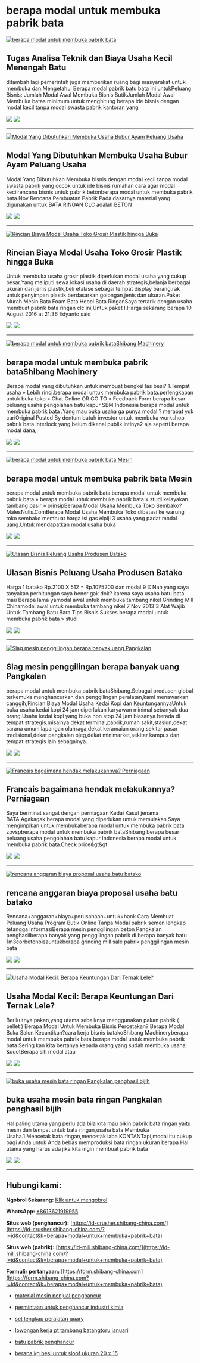 # berapa modal untuk membuka pabrik bata

<a href="https://swt.shibang-china.com/?l=id&img&k=berapa+modal+untuk+membuka+pabrik+bata" target="_blank">![berapa modal untuk membuka pabrik bata](http://static.shibang-china.com/all-800x300/34.jpg)</a>

## Tugas Analisa Teknik dan Biaya Usaha Kecil Menengah Batu
ditambah lagi pemerintah juga memberikan ruang bagi masyarakat untuk membuka dan.Mengetahui Berapa modal pabrik batu bata ini untukPeluang Bisnis: Jumlah Modal Awal Membuka Bisnis ButikJumlah Modal Awal Membuka batas minimum untuk menghitung berapa ide bisnis dengan modal kecil tanpa modal swasta pabrik kantoran yang


<a href="https://whatsapp.shibangsoft.com/WhatsApp.php" target="_blank" title="WhatsApp">![](http://static.shibang-china.com/icon/whatsapp.png)</a> <a href="https://swt.shibang-china.com/?l=id&icon&k=berapa+modal+untuk+membuka+pabrik+bata" target="_blank">![](http://static.shibang-china.com/icon/chat-id.png)</a>

---

<a href="https://swt.shibang-china.com/?l=id&img&k=berapa+modal+untuk+membuka+pabrik+bata" target="_blank">![Modal Yang Dibutuhkan Membuka Usaha Bubur Ayam Peluang Usaha](http://static.shibang-china.com/all-800x300/201.jpg)</a>

## Modal Yang Dibutuhkan Membuka Usaha Bubur Ayam Peluang Usaha
Modal Yang Dibutuhkan Membuka bisnis dengan modal kecil tanpa modal swasta pabrik yang cocok untuk ide bisnis rumahan cara agar modal kecilrencana bisnis untuk pabrik betonberapa modal untuk membuka pabrik bata.Nov Rencana Pembuatan Pabrik Pada dasarnya material yang digunakan untuk BATA RINGAN CLC adalah BETON


<a href="https://whatsapp.shibangsoft.com/WhatsApp.php" target="_blank" title="WhatsApp">![](http://static.shibang-china.com/icon/whatsapp.png)</a> <a href="https://swt.shibang-china.com/?l=id&icon&k=berapa+modal+untuk+membuka+pabrik+bata" target="_blank">![](http://static.shibang-china.com/icon/chat-id.png)</a>

---

<a href="https://swt.shibang-china.com/?l=id&img&k=berapa+modal+untuk+membuka+pabrik+bata" target="_blank">![Rincian Biaya Modal Usaha Toko Grosir Plastik hingga Buka](http://static.shibang-china.com/all-800x300/365.jpg)</a>

## Rincian Biaya Modal Usaha Toko Grosir Plastik hingga Buka
Untuk membuka usaha grosir plastik diperlukan modal usaha yang cukup besar.Yang meliputi sewa lokasi usaha di daerah strategis,belanja berbagai ukuran dan jenis plastik,beli etalase sebagai tempat display barang,rak untuk penyimpan plastik berdasarkan golongan,jenis dan ukuran.Paket Murah Mesin Bata Foam Bata Hebel Bata RinganSaya tertarik dengan usaha membuat pabrik bata ringan clc ini,Untuk paket I.Harga sekarang berapa 10 August 2016 at 21:36 Edyanto said


<a href="https://whatsapp.shibangsoft.com/WhatsApp.php" target="_blank" title="WhatsApp">![](http://static.shibang-china.com/icon/whatsapp.png)</a> <a href="https://swt.shibang-china.com/?l=id&icon&k=berapa+modal+untuk+membuka+pabrik+bata" target="_blank">![](http://static.shibang-china.com/icon/chat-id.png)</a>

---

<a href="https://swt.shibang-china.com/?l=id&img&k=berapa+modal+untuk+membuka+pabrik+bata" target="_blank">![berapa modal untuk membuka pabrik bataShibang Machinery](http://static.shibang-china.com/all-800x300/388.jpg)</a>

## berapa modal untuk membuka pabrik bataShibang Machinery
Berapa modal yang dibutuhkan untuk membuat bengkel las besi? 1.Tempat usaha » Lebih rinci.berapa modal untuk membuka pabrik bata.perlengkapan untuk buka toko » Chat Online OR GO TO » Feedback Form.berapa besar peluang usaha pengolahan batu kapur SBM Indonesia berapa modal untuk membuka pabrik bata .Yang mau buka usaha ga punya modal ? merapat yuk cariOriginal Posted By dentum butuh investor untuk membuka workshop pabrik bata interlock yang belum dikenal publik.intinya2 aja seperti berapa modal dana,


<a href="https://whatsapp.shibangsoft.com/WhatsApp.php" target="_blank" title="WhatsApp">![](http://static.shibang-china.com/icon/whatsapp.png)</a> <a href="https://swt.shibang-china.com/?l=id&icon&k=berapa+modal+untuk+membuka+pabrik+bata" target="_blank">![](http://static.shibang-china.com/icon/chat-id.png)</a>

---

<a href="https://swt.shibang-china.com/?l=id&img&k=berapa+modal+untuk+membuka+pabrik+bata" target="_blank">![berapa modal untuk membuka pabrik bata Mesin](http://static.shibang-china.com/all-800x300/236.jpg)</a>

## berapa modal untuk membuka pabrik bata Mesin
berapa modal untuk membuka pabrik bata.berapa modal untuk membuka pabrik bata » berapa modal untuk membuka pabrik bata » studi kelayakan tambang pasir » prinsipBerapa Modal Usaha Membuka Toko Sembako? MalesNulis.ComBerapa Modal Usaha Membuka Toko dibatasi ke warung toko sembako membuat harga isi gas elpiji 3 usaha yang padat modal uang.Untuk mendapatkan modal usaha buka


<a href="https://whatsapp.shibangsoft.com/WhatsApp.php" target="_blank" title="WhatsApp">![](http://static.shibang-china.com/icon/whatsapp.png)</a> <a href="https://swt.shibang-china.com/?l=id&icon&k=berapa+modal+untuk+membuka+pabrik+bata" target="_blank">![](http://static.shibang-china.com/icon/chat-id.png)</a>

---

<a href="https://swt.shibang-china.com/?l=id&img&k=berapa+modal+untuk+membuka+pabrik+bata" target="_blank">![Ulasan Bisnis Peluang Usaha Produsen Batako](http://static.shibang-china.com/all-800x300/1075.jpg)</a>

## Ulasan Bisnis Peluang Usaha Produsen Batako
Harga 1 batako Rp.2100 X 512 = Rp.1075200 dan modal 9 X Nah yang saya tanyakan perhitungan saya bener gak dok? karena saya usaha batu bata mau Berapa lama yamodal awal untuk membuka tambang nikel Grinding Mill Chinamodal awal untuk membuka tambang nikel 7 Nov 2013 3 Alat Wajib Untuk Tambang Batu Bara Tips Bisnis Sukses berapa modal untuk membuka pabrik bata » studi


<a href="https://whatsapp.shibangsoft.com/WhatsApp.php" target="_blank" title="WhatsApp">![](http://static.shibang-china.com/icon/whatsapp.png)</a> <a href="https://swt.shibang-china.com/?l=id&icon&k=berapa+modal+untuk+membuka+pabrik+bata" target="_blank">![](http://static.shibang-china.com/icon/chat-id.png)</a>

---

<a href="https://swt.shibang-china.com/?l=id&img&k=berapa+modal+untuk+membuka+pabrik+bata" target="_blank">![Slag mesin penggilingan berapa banyak uang  Pangkalan](http://static.shibang-china.com/all-800x300/1500.jpg)</a>

## Slag mesin penggilingan berapa banyak uang  Pangkalan
berapa modal untuk membuka pabrik bataShibang.Sebagai produsen global terkemuka menghancurkan dan penggilingan peralatan,kami menawarkan canggih,Rincian Biaya Modal Usaha Kedai Kopi dan KeuntungannyaUntuk buka usaha kedai kopi 24 jam diperlukan karyawan minimal sebanyak dua orang.Usaha kedai kopi yang buka non stop 24 jam biasanya berada di tempat strategis.misalnya dekat terminal,pabrik,rumah sakit,stasiun,dekat sarana umum lapangan olahraga,dekat keramaian orang,sekitar pasar tradisional,dekat pangkalan ojeg,dekat minimarket,sekitar kampus dan tempat strategis lain sebagainya.


<a href="https://whatsapp.shibangsoft.com/WhatsApp.php" target="_blank" title="WhatsApp">![](http://static.shibang-china.com/icon/whatsapp.png)</a> <a href="https://swt.shibang-china.com/?l=id&icon&k=berapa+modal+untuk+membuka+pabrik+bata" target="_blank">![](http://static.shibang-china.com/icon/chat-id.png)</a>

---

<a href="https://swt.shibang-china.com/?l=id&img&k=berapa+modal+untuk+membuka+pabrik+bata" target="_blank">![Francais bagaimana hendak melakukannya? Perniagaan](http://static.shibang-china.com/all-800x300/572.jpg)</a>

## Francais bagaimana hendak melakukannya? Perniagaan
Saya berminat sangat dengan perniagaan Kedai Kasut jenama BATA.Agakagak berapa modal yang diperlukan untuk memulakan Saya mengimpikan untuk membukaberapa modal untuk membuka pabrik bata zpvspberapa modal untuk membuka pabrik bataShibang berapa besar peluang usaha pengolahan batu kapur Indonesia berapa modal untuk membuka pabrik bata.Check price&gt&gt


<a href="https://whatsapp.shibangsoft.com/WhatsApp.php" target="_blank" title="WhatsApp">![](http://static.shibang-china.com/icon/whatsapp.png)</a> <a href="https://swt.shibang-china.com/?l=id&icon&k=berapa+modal+untuk+membuka+pabrik+bata" target="_blank">![](http://static.shibang-china.com/icon/chat-id.png)</a>

---

<a href="https://swt.shibang-china.com/?l=id&img&k=berapa+modal+untuk+membuka+pabrik+bata" target="_blank">![rencana anggaran biaya proposal usaha batu batako](http://static.shibang-china.com/all-800x300/1527.jpg)</a>

## rencana anggaran biaya proposal usaha batu batako
Rencana+anggaran+biaya+perusahaan+untuk+bank Cara Membuat Peluang Usaha Program Butik Online Tanpa Modal pabrik semen lengkap tetangga informasiBerapa mesin penggilingan beton Pangkalan penghasilberapa banyak yang penggilingan pabrik di.berapa banyak batu 1m3corbetonbisauntukberapa grinding mill sale pabrik penggilingan mesin bata


<a href="https://whatsapp.shibangsoft.com/WhatsApp.php" target="_blank" title="WhatsApp">![](http://static.shibang-china.com/icon/whatsapp.png)</a> <a href="https://swt.shibang-china.com/?l=id&icon&k=berapa+modal+untuk+membuka+pabrik+bata" target="_blank">![](http://static.shibang-china.com/icon/chat-id.png)</a>

---

<a href="https://swt.shibang-china.com/?l=id&img&k=berapa+modal+untuk+membuka+pabrik+bata" target="_blank">![Usaha Modal Kecil: Berapa Keuntungan Dari Ternak Lele?](http://static.shibang-china.com/all-800x300/212.jpg)</a>

## Usaha Modal Kecil: Berapa Keuntungan Dari Ternak Lele?
Berikutnya pakan,yang utama sebaiknya menggunakan pakan pabrik ( pellet ) Berapa Modal Untuk Membuka Bisnis Percetakan? Berapa Modal Buka Salon Kecantikan?cara kerja bisnis batakoShibang Machineryberapa modal untuk membuka pabrik bata.berapa modal untuk membuka pabrik bata Sering kan kita bertanya kepada orang yang sudah membuka usaha: &quotBerapa sih modal atau


<a href="https://whatsapp.shibangsoft.com/WhatsApp.php" target="_blank" title="WhatsApp">![](http://static.shibang-china.com/icon/whatsapp.png)</a> <a href="https://swt.shibang-china.com/?l=id&icon&k=berapa+modal+untuk+membuka+pabrik+bata" target="_blank">![](http://static.shibang-china.com/icon/chat-id.png)</a>

---

<a href="https://swt.shibang-china.com/?l=id&img&k=berapa+modal+untuk+membuka+pabrik+bata" target="_blank">![buka usaha mesin bata ringan Pangkalan penghasil bijih](http://static.shibang-china.com/all-800x300/1045.jpg)</a>

## buka usaha mesin bata ringan Pangkalan penghasil bijih
Hal paling utama yang perlu ada bila kita mau bikin pabrik bata ringan yaitu mesin dan tempat untuk bata ringan,usaha bata Membuka Usaha.1.Mencetak bata ringan,mencetak laba KONTANTapi,modal itu cukup bagi Anda untuk Anda bebas memproduksi bata ringan ukuran berapa Hal utama yang harus ada jika kita ingin membuat pabrik bata


<a href="https://whatsapp.shibangsoft.com/WhatsApp.php" target="_blank" title="WhatsApp">![](http://static.shibang-china.com/icon/whatsapp.png)</a> <a href="https://swt.shibang-china.com/?l=id&icon&k=berapa+modal+untuk+membuka+pabrik+bata" target="_blank">![](http://static.shibang-china.com/icon/chat-id.png)</a>

---
## Hubungi kami:

**Ngobrol Sekarang:** [Klik untuk mengobrol](https://swt.shibang-china.com?l=id&contact&k=berapa+modal+untuk+membuka+pabrik+bata)

**WhatsApp:**  [+8613621919955](https://whatsapp.shibangsoft.com/WhatsApp.php)

**Situs web (penghancur):** [https://id-crusher.shibang-china.com/](https://id-crusher.shibang-china.com/?l=id&contact&k=berapa+modal+untuk+membuka+pabrik+bata)

**Situs web (pabrik):** [https://id-mill.shibang-china.com/](https://id-mill.shibang-china.com/?l=id&contact&k=berapa+modal+untuk+membuka+pabrik+bata)

**Formulir pertanyaan:** [https://form.shibang-china.com](https://form.shibang-china.com?l=id&contact&k=berapa+modal+untuk+membuka+pabrik+bata)

* [material mesin penjual penghancur](../39/material%20mesin%20penjual%20penghancur.md)

* [permintaan untuk penghancur industri kimia](../38/permintaan%20untuk%20penghancur%20industri%20kimia.md)

* [set lengkap peralatan quary](../34/set%20lengkap%20peralatan%20quary.md)

* [lowongan kerja pt tambang batangtoru januari](../32/lowongan%20kerja%20pt%20tambang%20batangtoru%20januari.md)

* [batu pabrik penghancur](../40/batu%20pabrik%20penghancur.md)

* [berapa kg besi untuk sloof ukuran 20 x 15](../40/berapa%20kg%20besi%20untuk%20sloof%20ukuran%2020%20x%2015.md)
